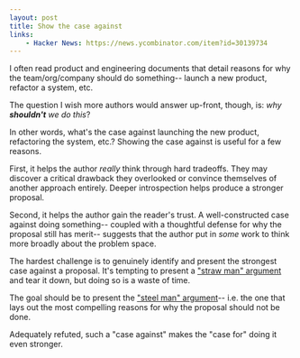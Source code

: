 ```yaml
---
layout: post
title: Show the case against
links:
    - Hacker News: https://news.ycombinator.com/item?id=30139734
---
```


I often read product and engineering documents that detail reasons for why the team/org/company should do something-- launch a new product, refactor a system, etc.

The question I wish more authors would answer up-front, though, is: _why __shouldn't__ we do this_?

In other words, what's the case against launching the new product, refactoring the system, etc.? Showing the case against is useful for a few reasons.

First, it helps the author *really* think through hard tradeoffs. They may discover a critical drawback they overlooked or convince themselves of another approach entirely. Deeper introspection helps produce a stronger proposal.

Second, it helps the author gain the reader's trust. A well-constructed case against doing something-- coupled with a thoughtful defense for why the proposal still has merit-- suggests that the author put in _some_ work to think more broadly about the problem space.

The hardest challenge is to genuinely identify and present the strongest case against a proposal. It's tempting to present a ["straw man" argument](https://en.wikipedia.org/wiki/Straw_man) and tear it down, but doing so is a waste of time. 

The goal should be to present the ["steel man" argument](https://en.wikipedia.org/wiki/Straw_man#Steelmanning)-- i.e. the one that lays out the most compelling reasons for why the proposal should not be done.

Adequately refuted, such a "case against" makes the "case for" doing it even stronger.